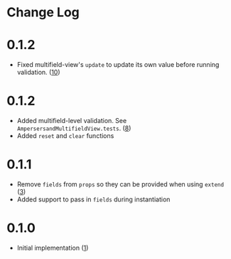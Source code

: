 # Change Log

# 0.1.2
* Fixed multifield-view's `update` to update its own value before running validation. ([10][10])

[10]: https://github.com/yola/ampersand-multifield-view/pull/8

# 0.1.2
* Added multifield-level validation. See `AmpersersandMultifieldView.tests`. ([8][8])
* Added `reset` and `clear` functions

[8]: https://github.com/yola/ampersand-multifield-view/pull/8

# 0.1.1
* Remove `fields` from `props` so they can be provided when using `extend` ([3][3])
* Added support to pass in `fields` during instantiation

[3]: https://github.com/yola/ampersand-multifield-view/pull/3

# 0.1.0
* Initial implementation ([1][1])

[1]: https://github.com/yola/ampersand-multifield-view/pull/1
